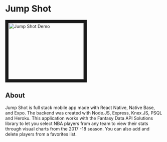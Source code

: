 

# Jump Shot
<a href="http://www.youtube.com/watch?feature=player_embedded&v=YOUTUBE_eAmfqdueXM8
" target="_blank"><img src="http://img.youtube.com/vi/eAmfqdueXM8/0.jpg" 
alt="Jump Shot Demo" width="240" height="180" border="10" /></a>



## About

Jump Shot is full stack mobile app made with React Native,
Native Base, and Expo. The backend was created with Node.JS, 
Express, Knex.JS, PSQL and Heroku. This application works with
the Fantasy Data API Solutions library to let you select NBA players
from any team to view their stats through visual charts from the
2017 -18 season.
You can also add and delete players from a favorites list.
